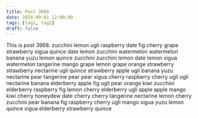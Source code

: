 ```yaml
---
title: Post 3968
date: 2024-09-01 12:00:00
tags: [tag1, tag2]
draft: false
---
```

This is post 3968.
zucchini
lemon
ugli
raspberry
date
fig
cherry
grape
strawberry
xigua
quince
date
lemon
zucchini
watermelon
watermelon
banana
yuzu
lemon
quince
zucchini
zucchini
lemon
date
lemon
xigua
watermelon
tangerine
mango
grape
lemon
grape
orange
strawberry
strawberry
nectarine
ugli
quince
strawberry
apple
ugli
banana
yuzu
nectarine
pear
tangerine
pear
pear
xigua
cherry
raspberry
cherry
ugli
ugli
nectarine
banana
elderberry
apple
fig
ugli
pear
orange
kiwi
zucchini
elderberry
raspberry
fig
lemon
cherry
elderberry
ugli
apple
apple
mango
kiwi
cherry
honeydew
date
cherry
cherry
tangerine
nectarine
lemon
cherry
zucchini
pear
banana
fig
raspberry
cherry
ugli
mango
xigua
yuzu
lemon
quince
xigua
elderberry
strawberry
quince
